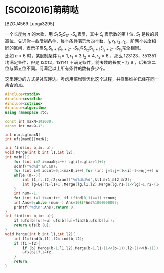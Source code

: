 # [SCOI2016]萌萌哒
[BZOJ4569 Luogu3295]

一个长度为 $n$ 的大数，用 $S _ 1S _ 2S _ 3 \cdots S _ n$表示，其中 $S _ i$ 表示数的第 $i$ 位, $S _ 1$ 是数的最高位。告诉你一些限制条件，每个条件表示为四个数，$l _ 1,r _ 1,l _ 2,r _ 2$，即两个长度相同的区间，表示子串$S _ {l _ 1}S _ {l _ 1+1}S _ {l _ 1+2} \cdots S _ {r _ 1}$与$S _ {l _ 2}S _ {l _ 2+1}S _ {l _ 2+2} \cdots S _ {r _ 2}$完全相同。  
比如 $n=6$ 时，某限制条件 $l _ 1=1,r _ 1=3,l _ 2=4,r _ 2=6$ ，那么 $123123$，$351351$ 均满足条件，但是 $12012$，$131141$ 不满足条件，前者数的长度不为 $6$ ，后者第二位与第五位不同。问满足以上所有条件的数有多少个。

这里连边的方式是对应连边。考虑用倍增表优化这个过程，并查集维护已经在同一集合的点。

```cpp
#include<cstdio>
#include<cstdlib>
#include<cstring>
#include<algorithm>
using namespace std;

const int maxN=101000;
const int maxB=17;

int n,m,Lg[maxN];
int ufs[maxB][maxN];

int find(int b,int u);
void Merge(int b,int l1,int l2);
int main(){
    for (int i=2;i<maxN;i++) Lg[i]=Lg[i>>1]+1;
    scanf("%d%d",&n,&m);
    for (int i=0,idcnt=0;i<maxB;i++) for (int j=1;j+(1<<i)-1<=n;j++) ufs[i][j]=j;
    while (m--){
        int l1,r1,l2,r2;scanf("%d%d%d%d",&l1,&r1,&l2,&r2);
        int lg=Lg[r1-l1+1];Merge(lg,l1,l2);Merge(lg,r1-(1<<lg)+1,r2-(1<<lg)+1);
    }
    int num=-1;
    for (int i=1;i<=n;i++) if (find(0,i)==i) ++num;
    int Ans=9;while (num--) Ans=10ll*Ans%1000000007;
    printf("%d\n",Ans);return 0;
}
int find(int b,int u){
    if (ufs[b][u]!=u) ufs[b][u]=find(b,ufs[b][u]);
    return ufs[b][u];
}
void Merge(int b,int l1,int l2){
    int f1=find(b,l1),f2=find(b,l2);
    if (f1!=f2){
        if (b) Merge(b-1,l1,l2),Merge(b-1,l1+(1<<(b-1)),l2+(1<<(b-1)));
        ufs[b][f1]=f2;
    }
    return;
}
```